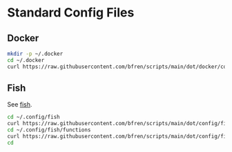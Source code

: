 # Standard Config Files

## Docker

```bash
mkdir -p ~/.docker
cd ~/.docker
curl https://raw.githubusercontent.com/bfren/scripts/main/dot/docker/config.json > config.json
```

## Fish

See [fish](https://fishshell.com/).

```bash
cd ~/.config/fish
curl https://raw.githubusercontent.com/bfren/scripts/main/dot/config/fish/fish_variables > fish_variables
cd ~/.config/fish/functions
curl https://raw.githubusercontent.com/bfren/scripts/main/dot/config/fish/functions/fish_prompt.fish > fish_prompt.fish
cd
```

